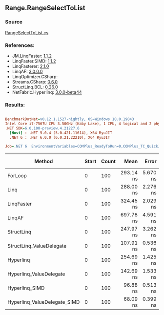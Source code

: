 ﻿## Range.RangeSelectToList

### Source
[RangeSelectToList.cs](../LinqBenchmarks/Range/RangeSelectToList.cs)

### References:
- JM.LinqFaster: [1.1.2](https://www.nuget.org/packages/JM.LinqFaster/1.1.2)
- LinqFaster.SIMD: [1.1.2](https://www.nuget.org/packages/LinqFaster.SIMD/1.0.3)
- LinqFasterer: [2.1.0](https://www.nuget.org/packages/LinqFasterer/2.1.0)
- LinqAF: [3.0.0.0](https://www.nuget.org/packages/LinqAF/3.0.0.0)
- LinqOptimizer.CSharp: [](https://www.nuget.org/packages/LinqOptimizer.CSharp/)
- Streams.CSharp: [0.6.0](https://www.nuget.org/packages/Streams.CSharp/0.6.0)
- StructLinq.BCL: [0.26.0](https://www.nuget.org/packages/StructLinq/0.26.0)
- NetFabric.Hyperlinq: [3.0.0-beta44](https://www.nuget.org/packages/NetFabric.Hyperlinq/3.0.0-beta44)

### Results:
``` ini

BenchmarkDotNet=v0.12.1.1527-nightly, OS=Windows 10.0.19043
Intel Core i7-7567U CPU 3.50GHz (Kaby Lake), 1 CPU, 4 logical and 2 physical cores
.NET SDK=6.0.100-preview.4.21227.6
  [Host] : .NET 5.0.4 (5.0.421.11614), X64 RyuJIT
  .NET 6 : .NET 6.0.0 (6.0.21.22210), X64 RyuJIT

Job=.NET 6  EnvironmentVariables=COMPlus_ReadyToRun=0,COMPlus_TC_QuickJitForLoops=1,COMPlus_TieredPGO=1  Runtime=.NET 6.0  

```
|                       Method | Start | Count |      Mean |    Error |   StdDev | Ratio | RatioSD |  Gen 0 | Gen 1 | Gen 2 | Allocated |
|----------------------------- |------ |------ |----------:|---------:|---------:|------:|--------:|-------:|------:|------:|----------:|
|                      ForLoop |     0 |   100 | 293.14 ns | 5.670 ns | 5.304 ns |  1.00 |    0.00 | 0.5660 |     - |     - |   1,184 B |
|                         Linq |     0 |   100 | 288.00 ns | 2.276 ns | 1.777 ns |  0.99 |    0.02 | 0.2599 |     - |     - |     544 B |
|                   LinqFaster |     0 |   100 | 324.45 ns | 2.029 ns | 1.898 ns |  1.11 |    0.02 | 0.6232 |     - |     - |   1,304 B |
|                       LinqAF |     0 |   100 | 697.78 ns | 4.591 ns | 4.295 ns |  2.38 |    0.05 | 0.5655 |     - |     - |   1,184 B |
|                   StructLinq |     0 |   100 | 247.97 ns | 3.262 ns | 2.724 ns |  0.85 |    0.02 | 0.2446 |     - |     - |     512 B |
|     StructLinq_ValueDelegate |     0 |   100 | 107.91 ns | 0.536 ns | 0.501 ns |  0.37 |    0.01 | 0.2180 |     - |     - |     456 B |
|                    Hyperlinq |     0 |   100 | 254.69 ns | 1.425 ns | 1.263 ns |  0.87 |    0.02 | 0.2179 |     - |     - |     456 B |
|      Hyperlinq_ValueDelegate |     0 |   100 | 142.69 ns | 1.533 ns | 1.280 ns |  0.49 |    0.01 | 0.2179 |     - |     - |     456 B |
|               Hyperlinq_SIMD |     0 |   100 |  96.88 ns | 0.513 ns | 0.455 ns |  0.33 |    0.01 | 0.2180 |     - |     - |     456 B |
| Hyperlinq_ValueDelegate_SIMD |     0 |   100 |  68.09 ns | 0.399 ns | 0.373 ns |  0.23 |    0.00 | 0.2180 |     - |     - |     456 B |
